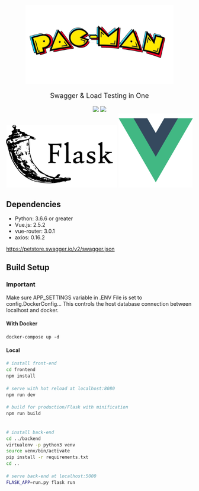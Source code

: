 
<div align="center">
<img src="https://github.com/teaglebuilt/PacMan/blob/master/static/pacman.png" width="400" style="margin-bottom: 0;">
  <p style="margin-top: 1em; margin-bottom: 1em; font-size: large;">Swagger & Load Testing in One</p>
    <img src="https://github.com/teaglebuilt/PacMan/workflows/Docker%20Test/badge.svg">
    <img src="https://img.shields.io/twitter/url?url=https%3A%2F%2Fgithub.com%2Fteaglebuilt%2FPacMan%2F">
  <div>
    <img src="https://github.com/teaglebuilt/PacMan/blob/master/static/flask.png" width="300">
    <img src="https://github.com/teaglebuilt/PacMan/blob/master/static/vue.png" width="200">
  </div>
</div>





## Dependencies

* Python: 3.6.6 or greater
* Vue.js: 2.5.2
* vue-router: 3.0.1
* axios: 0.16.2


https://petstore.swagger.io/v2/swagger.json

## Build Setup

### Important
Make sure APP_SETTINGS variable in .ENV File is set to config.DockerConfig...
This controls the host database connection between localhost and docker.

####  With Docker

```
docker-compose up -d

```

####  Local


``` bash
# install front-end
cd frontend
npm install

# serve with hot reload at localhost:8080
npm run dev

# build for production/Flask with minification
npm run build


# install back-end
cd ../backend
virtualenv -p python3 venv
source venv/bin/activate
pip install -r requirements.txt
cd ..

# serve back-end at localhost:5000
FLASK_APP=run.py flask run
```
